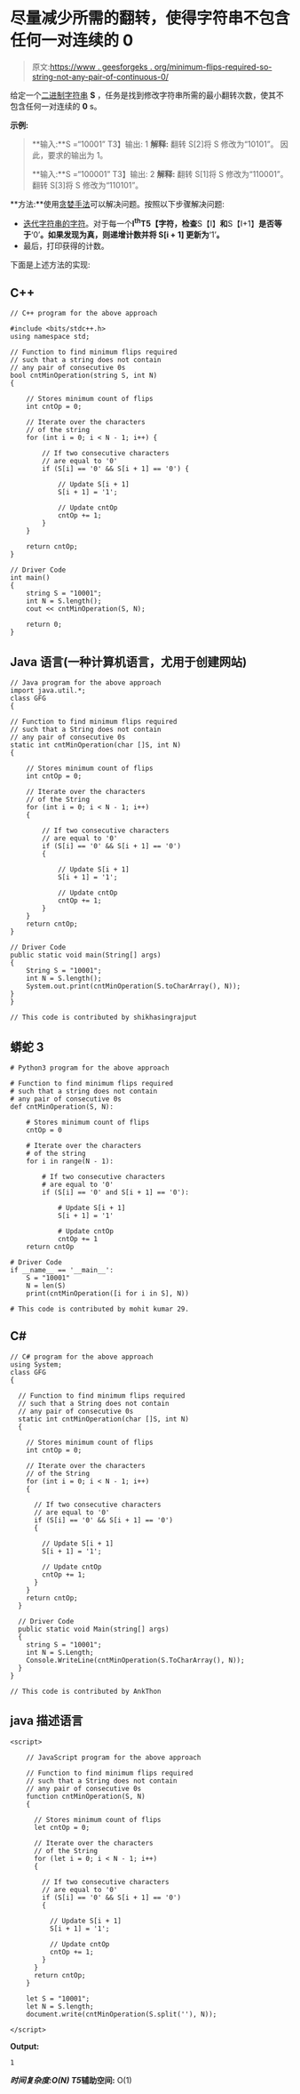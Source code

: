 # 尽量减少所需的翻转，使得字符串不包含任何一对连续的 0

> 原文:[https://www . geesforgeks . org/minimum-flips-required-so-string-not-any-pair-of-continuous-0/](https://www.geeksforgeeks.org/minimize-flips-required-such-that-string-does-not-any-pair-of-consecutive-0s/)

给定一个[二进制字符串](https://www.geeksforgeeks.org/tag/binary-string/) **S** ，任务是找到修改字符串所需的最小翻转次数，使其不包含任何一对连续的 **0** s。

**示例:**

> **输入:**S =“10001”
> T3】输出: 1
> **解释:**
> 翻转 S[2]将 S 修改为“10101”。
> 因此，要求的输出为 1。
> 
> **输入:**S =“100001”
> T3】输出: 2
> **解释:**
> 翻转 S[1]将 S 修改为“110001”。
> 翻转 S[3]将 S 修改为“110101”。

**方法:**使用[贪婪手法](https://www.geeksforgeeks.org/greedy-algorithms/)可以解决问题。按照以下步骤解决问题:

*   [迭代字符串的字符](https://www.geeksforgeeks.org/iterate-over-characters-of-a-string-in-c/)。对于每一个**I<sup>th</sup>T5【字符，检查**S【I】**和**S【I+1】**是否等于**‘0’**。如果发现为真，则递增计数并将 **S[i + 1]** 更新为**‘1’**。**
*   最后，打印获得的计数。

下面是上述方法的实现:

## C++

```
// C++ program for the above approach

#include <bits/stdc++.h>
using namespace std;

// Function to find minimum flips required
// such that a string does not contain
// any pair of consecutive 0s
bool cntMinOperation(string S, int N)
{

    // Stores minimum count of flips
    int cntOp = 0;

    // Iterate over the characters
    // of the string
    for (int i = 0; i < N - 1; i++) {

        // If two consecutive characters
        // are equal to '0'
        if (S[i] == '0' && S[i + 1] == '0') {

            // Update S[i + 1]
            S[i + 1] = '1';

            // Update cntOp
            cntOp += 1;
        }
    }

    return cntOp;
}

// Driver Code
int main()
{
    string S = "10001";
    int N = S.length();
    cout << cntMinOperation(S, N);

    return 0;
}
```

## Java 语言(一种计算机语言，尤用于创建网站)

```
// Java program for the above approach
import java.util.*;
class GFG
{

// Function to find minimum flips required
// such that a String does not contain
// any pair of consecutive 0s
static int cntMinOperation(char []S, int N)
{

    // Stores minimum count of flips
    int cntOp = 0;

    // Iterate over the characters
    // of the String
    for (int i = 0; i < N - 1; i++)
    {

        // If two consecutive characters
        // are equal to '0'
        if (S[i] == '0' && S[i + 1] == '0')
        {

            // Update S[i + 1]
            S[i + 1] = '1';

            // Update cntOp
            cntOp += 1;
        }
    }
    return cntOp;
}

// Driver Code
public static void main(String[] args)
{
    String S = "10001";
    int N = S.length();
    System.out.print(cntMinOperation(S.toCharArray(), N));
}
}

// This code is contributed by shikhasingrajput
```

## 蟒蛇 3

```
# Python3 program for the above approach

# Function to find minimum flips required
# such that a string does not contain
# any pair of consecutive 0s
def cntMinOperation(S, N):

    # Stores minimum count of flips
    cntOp = 0

    # Iterate over the characters
    # of the string
    for i in range(N - 1):

        # If two consecutive characters
        # are equal to '0'
        if (S[i] == '0' and S[i + 1] == '0'):

            # Update S[i + 1]
            S[i + 1] = '1'

            # Update cntOp
            cntOp += 1
    return cntOp

# Driver Code
if __name__ == '__main__':
    S = "10001"
    N = len(S)
    print(cntMinOperation([i for i in S], N))

# This code is contributed by mohit kumar 29.
```

## C#

```
// C# program for the above approach
using System;
class GFG
{

  // Function to find minimum flips required
  // such that a String does not contain
  // any pair of consecutive 0s
  static int cntMinOperation(char []S, int N)
  {

    // Stores minimum count of flips
    int cntOp = 0;

    // Iterate over the characters
    // of the String
    for (int i = 0; i < N - 1; i++)
    {

      // If two consecutive characters
      // are equal to '0'
      if (S[i] == '0' && S[i + 1] == '0')
      {

        // Update S[i + 1]
        S[i + 1] = '1';

        // Update cntOp
        cntOp += 1;
      }
    }
    return cntOp;
  }

  // Driver Code
  public static void Main(string[] args)
  {
    string S = "10001";
    int N = S.Length;
    Console.WriteLine(cntMinOperation(S.ToCharArray(), N));
  }
}

// This code is contributed by AnkThon
```

## java 描述语言

```
<script>

    // JavaScript program for the above approach

    // Function to find minimum flips required
    // such that a String does not contain
    // any pair of consecutive 0s
    function cntMinOperation(S, N)
    {

      // Stores minimum count of flips
      let cntOp = 0;

      // Iterate over the characters
      // of the String
      for (let i = 0; i < N - 1; i++)
      {

        // If two consecutive characters
        // are equal to '0'
        if (S[i] == '0' && S[i + 1] == '0')
        {

          // Update S[i + 1]
          S[i + 1] = '1';

          // Update cntOp
          cntOp += 1;
        }
      }
      return cntOp;
    }

    let S = "10001";
    let N = S.length;
    document.write(cntMinOperation(S.split(''), N));

</script>
```

**Output:** 

```
1
```

***时间复杂度:**O(N)*
T5**辅助空间:** O(1)